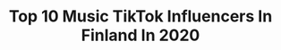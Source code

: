 ---
title: Top 10 Music TikTok Influencers In Finland In 2020
description: >-
  Find top music TikTok influencers in Finland in 2020. Most popular hashtags: #fyp #fry #foryou #foryoupage.
platform: TikTok
hits: 19
text_top: Discover the top-rated TikTok profiles on inBeat.
text_bottom: Our platform aggregates 19 TikTok influencers like this in Finland for you to pitch.
profiles:
  - username: "zounaas"
    fullname: >-
      Zounaas
    bio: >-
      YT ja IG: Zounaas 📩business@zounaas.com - My mom's music
    location: "Finland"
    followers: 64000
    engagement: 1262
    commentsToLikes: 0.103312
    id: ckc8vweq2j21u0j23mfo6nfkn
    verified: false
    hashtags: "#fry, #foryou, #fyp, #zounaasgang"
  - username: "helmeri_pirinen"
    fullname: >-
      Helmeri Pirinen
    bio: >-
      YouTube: HAV Instagram : @helmeri_pirinen Business: helmeri@finscooter.com
    location: "Finland"
    followers: 15700
    engagement: 765
    commentsToLikes: 0.029110
    id: ckbf6c870vysi0j23wxkcfy64
    verified: false
    hashtags: "#foryou, #scoottaus, #fry, #fyp"
  - username: "aish3ley"
    fullname: >-
      Aishe
    bio: >-
      
    location: "Finland"
    followers: 32200
    engagement: 496
    commentsToLikes: 0.011780
    id: ck9r9uocbi8re0j78c8abl9t8
    verified: false
    hashtags: "#turkey, #tiktok, #musically, #ankara"
  - username: "juliajokivalli"
    fullname: >-
      Julia
    bio: >-
      18 Jotai yritän välil laulaa ja kans vähä jotai jerryy heittää 🦋
    location: "Finland"
    followers: 18400
    engagement: 934
    commentsToLikes: 0.013967
    id: ckbr40z0ik9cq0j23rciys7h9
    verified: false
    hashtags: "#singing, #lol, #foryoupage, #foryou"
  - username: "zagzagel87"
    fullname: >-
      Zagzagel
    bio: >-
      18+🔞 🎼All duets are welcome🎼 ♥️When I comment, I share ♥️ 🎵Lipsing/sync🎵
    location: "Finland"
    followers: 3683
    engagement: 5070
    commentsToLikes: 1.173745
    id: ckdnufhijn4480j23033mqe0i
    verified: false
    hashtags: "#fyp, #duet, #viral, #foryoupage"
  - username: "mauton1"
    fullname: >-
      Mauton
    bio: >-
      i create ig: officialmauton sc: mautonherra
    location: "Finland"
    followers: 50400
    engagement: 1097
    commentsToLikes: 0.081795
    id: cka6l225d1cji0i78tg1uqznd
    verified: false
    hashtags: "#fry, #fyp, #foru, #foryou"
  - username: "timmytattari"
    fullname: >-
      Timmy Tattari
    bio: >-
      CEO of #somebodycomegether 74K! 🎉 75K? 😆 3M! 🎉 Sc: T_tattari IG: TimmyTattar
    location: "Finland"
    followers: 74200
    engagement: 1686
    commentsToLikes: 0.035748
    id: ckdtkfc1qy4xe0j232isfrl9k
    verified: false
    hashtags: "#foryou, #fyp, #xyzbca, #somebodycomegether"
  - username: "minttx"
    fullname: >-
      Minttu
    bio: >-
      Snap: @minttuwwsss 18 ✨ aspiring actress ✨ ✞
    location: "Finland"
    followers: 4121
    engagement: 847
    commentsToLikes: 0.050581
    id: ckbf0pm65mjpc0j23hroq4tjj
    verified: false
    hashtags: "#fry, #wheatenterrier, #fyp, #animal"
  - username: "saattowaki"
    fullname: >-
      saattowaki
    bio: >-
      🇫🇮 Ig: @saattowaki
    location: "Finland"
    followers: 19600
    engagement: 916
    commentsToLikes: 0.068244
    id: ckad9h4uadm240i78lixn1ern
    verified: false
    hashtags: "#dance, #halloween, #clown, #jimcarrey"
  - username: "isok94_"
    fullname: >-
      IsoK
    bio: >-
      Gothic like makeup artist from Finland 🇫🇮 Just having fun in here.
    location: "Finland"
    followers: 15400
    engagement: 1222
    commentsToLikes: 0.015443
    id: cka0nxx3u1b560i78kuy5mfp6
    verified: false
    hashtags: "#headband, #clothing, #finnish, #gothic"
---